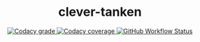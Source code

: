 <h1 align="center">clever-tanken</h1>

<p align="center">
  <a target="_blank" href="https://app.codacy.com/gh/fuelr/clever-tanken">
    <img alt="Codacy grade" src="https://img.shields.io/codacy/grade/ef73f28046774603a2d0341a5e2d7f5d?style=for-the-badge">
  </a>
  <a target="_blank" href="https://app.codacy.com/gh/fuelr/clever-tanken">
    <img alt="Codacy coverage" src="https://img.shields.io/codacy/coverage/ef73f28046774603a2d0341a5e2d7f5d?style=for-the-badge">
  </a>
  <a target="_blank" href="https://github.com/fuelr/clever-tanken/actions/workflows/test.yml">
    <img alt="GitHub Workflow Status" src="https://img.shields.io/github/workflow/status/fuelr/clever-tanken/test?label=daily%20tests&style=for-the-badge">
  </a>
</p>
